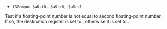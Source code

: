 * `f32cmpne $aDst0, $aSrc0, $aSrc1`

Test if a floating-point number is not equal to second floating-point
number. If so, the destination register is set to , otherwise it is set
to .
